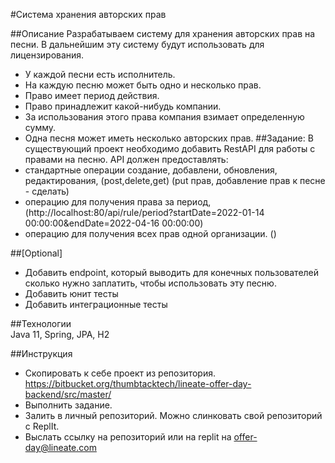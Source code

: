 #Система хранения авторских прав

##Описание
Разрабатываем систему для хранения авторских прав на песни. В дальнейшим эту систему будут использовать для лицензирования.
- У каждой песни есть исполнитель.
- На каждую песню может быть одно и несколько прав.
- Право имеет период действия.
- Право принадлежит какой-нибудь компании.
- За использования этого права компания взимает определенную сумму.
- Одна песня может иметь несколько авторских прав.
##Задание:
В существующий проект необходимо добавить RestAPI для работы с правами на песню. API должен предоставлять:
- стандартные операции  создание, добавлени, обновления, редактирования, (post,delete,get) (put прав, добавление прав к песне - сделать)
- операцию для получения права за период, (http://localhost:80/api/rule/period?startDate=2022-01-14 00:00:00&endDate=2022-04-16 00:00:00)
- операцию для получения всех прав одной организации. ()

##[Optional]
- Добавить endpoint, который выводить для конечных пользователей сколько нужно заплатить, чтобы использовать эту песню.
- Добавить юнит тесты
- Добавить интеграционные тесты

##Технологии   
Java 11, Spring, JPA, H2

##Инструкция
- Скопировать к себе проект из репозитория.
https://bitbucket.org/thumbtacktech/lineate-offer-day-backend/src/master/
- Выполнить задание.
- Залить в личный репозиторий. Можно слинковать свой репозиторий с ReplIt.
- Выслать ссылку на репозиторий или на replit на offer-day@lineate.com
